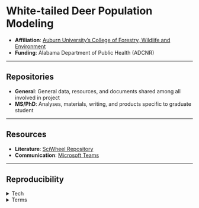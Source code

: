 # **White-tailed Deer Population Modeling**  

- **Affiliation**: [Auburn University’s College of Forestry, Wildlife and Environment](https://cfwe.auburn.edu/)  
- **Funding**: Alabama Department of Public Health (ADCNR) 

---

## **Repositories**
- **General**: General data, resources, and documents shared among all involved in project
- **MS/PhD**: Analyses, materials, writing, and products specific to graduate student
  
---

## **Resources**
- **Literature**: [SciWheel Repository](https://sciwheel.com/work/#/items?collection=958145)  
- **Communication**: [Microsoft Teams](https://teams.microsoft.com/l/team/19%3A1RbAyzbnob2etYVUVpqSJKJcm8DCwqayfr6I_QnWJ341%40thread.tacv2/conversations?groupId=3d6a834c-17a3-4ac4-b893-da767f4fd492&tenantId=ccb6deed-bd29-4b38-8979-d72780f62d3b)  
  

---

## **Reproducibility**  

<details>  
  <summary>Tech</summary>  
  <ul>  
    <li><a href="https://posit.co/download/rstudio-desktop/">R</a></li>  
    <li><a href="https://ccl.northwestern.edu/netlogo/">NetLogo</a></li>  
    <li><a href="https://sciwheel.com/">SciWheel</a></li>  
    <li><a href="https://www.microsoft.com/en-us/microsoft-teams/group-chat-software">Microsoft Teams</a></li>  
    <li><a href="https://www.esri.com/en-us/arcgis/products/arcgis-pro/overview">ArcGIS Pro</a></li>  
  </ul>  
</details>  

<details>  
  <summary>Terms</summary>  
  <ul>  
    <li><a href="">Concept1</a></li>  
    <li><a href="">Concept2</a></li>  
    <li><a href="">Concept3</a></li>  
  </ul>  
</details>  
